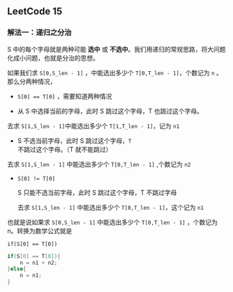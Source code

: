## LeetCode 15

### 解法一：递归之分治

S 中的每个字母就是两种可能 **选中** 或 **不选中**。我们用递归的常规思路，将大问题化成小问题，也就是分治的思想。

如果我们求 `S[0,S_len - 1]` ，中能选出多少个 `T[0,T_len - 1]`，个数记为 `n` 。那么分两种情况，

*  `S[0] == T[0]` ，需要知道两种情况

  * 从 S 中选择当前的字母，此时 S 跳过这个字母，T 也跳过这个字母。

  去求 `S[1,S_len - 1]`中能选出多少个 `T[1,T_len - 1]`，记为 `n1`

  * S 不选当前字母，此时 S 跳过这个字母，`T` 不跳过这个字母。（T 就不能跳过）

  去求 `S[1,S_len - 1]` 中能选出多少个 `T[0,T_len - 1]` ,个数记为 `n2`

* `S[0] != T[0]`

  S 只能不选当前字母，此时 S 跳过这个字母，T 不跳过字母

  去求 `S[1,S_len - 1]` 中能选出多少个 `T[0,T_len - 1]`，这个记为 `n1`

也就是说如果求 `S[0,S_len - 1]` 中能选出多少个 `T[0,T_len - 1]` ，个数记为 n。转换为数学公式就是

`if(S[0] == T[0])`

```java
if(S[0] == T[0]){
    n = n1 + n2;
}else{
    n = n1;
}
```

